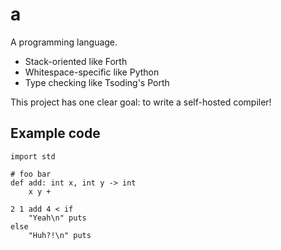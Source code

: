 # a

A programming language.

* Stack-oriented like Forth
* Whitespace-specific like Python
* Type checking like Tsoding's Porth

This project has one clear goal: to write a self-hosted compiler!


## Example code

```
import std

# foo bar
def add: int x, int y -> int
    x y +

2 1 add 4 < if
    "Yeah\n" puts
else
    "Huh?!\n" puts
```
